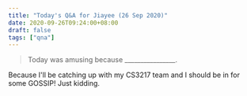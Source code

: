 ```yaml
---
title: "Today's Q&A for Jiayee (26 Sep 2020)"
date: 2020-09-26T09:24:00+08:00
draft: false
tags: ["qna"]
---
```

> Today was amusing because ________________.

Because I'll be catching up with my CS3217 team and I should be in for some GOSSIP! Just kidding.
